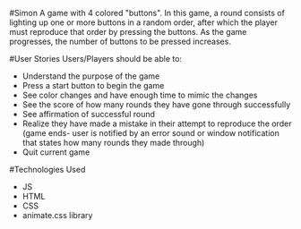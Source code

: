 #Simon
A game with 4 colored "buttons". In this game, a round consists of lighting up one or more buttons in a random order, after which the player must reproduce that order by pressing the buttons. As the game progresses, the number of buttons to be pressed increases.

#User Stories
Users/Players should be able to: 
  - Understand the purpose of the game
  - Press a start button to begin the game
  - See color changes and have enough time to mimic the changes
  - See the score of how many rounds they have gone through successfully
  - See affirmation of successful round 
  - Realize they have made a mistake in their attempt to reproduce the order (game ends- user is notified by an error sound or window notification that states how many rounds they made through)
  - Quit current game 

#Technologies Used
  - JS
  - HTML
  - CSS
  - animate.css library




